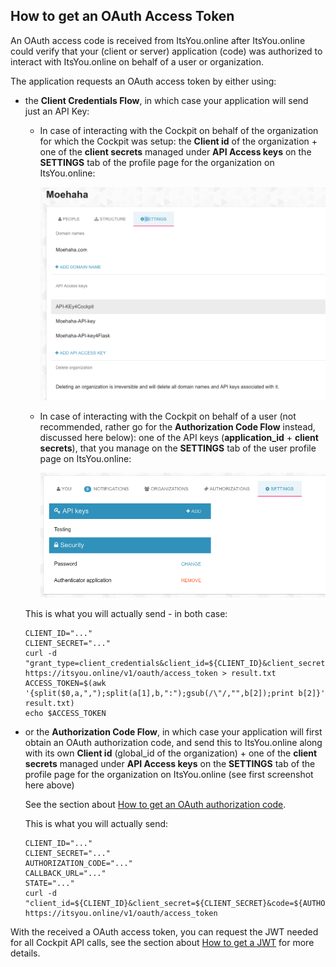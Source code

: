 ## How to get an OAuth Access Token

An OAuth access code is received from ItsYou.online after ItsYou.online could verify that your (client or server) application (code) was authorized to interact with ItsYou.online on behalf of a user or organization.

The application requests an OAuth access token by either using:

- the **Client Credentials Flow**, in which case your application will send just an API Key:

  - In case of interacting with the Cockpit on behalf of the organization for which the Cockpit was setup: the **Client id** of the organization + one of the **client secrets** managed under **API Access keys** on the **SETTINGS** tab of the profile page for the organization on ItsYou.online:

    ![](organization_settings.png)

  - In case of interacting with the Cockpit on behalf of a user (not recommended, rather go for the **Authorization Code Flow** instead, discussed here below): one of the API keys (**application_id** + **client secrets**), that you manage on the **SETTINGS** tab of the user profile page on ItsYou.online:

    ![](user_settings.png)

  This is what you will actually send - in both case:

  ```
  CLIENT_ID="..."
  CLIENT_SECRET="..."
  curl -d "grant_type=client_credentials&client_id=${CLIENT_ID}&client_secret=${CLIENT_SECRET}" https://itsyou.online/v1/oauth/access_token > result.txt
  ACCESS_TOKEN=$(awk '{split($0,a,",");split(a[1],b,":");gsub(/\"/,"",b[2]);print b[2]}' result.txt)
  echo $ACCESS_TOKEN
  ```

- or the **Authorization Code Flow**, in which case your application will first obtain an OAuth authorization code, and send this to ItsYou.online along with its own **Client id** (global_id of the organization) + one of the **client secrets** managed under **API Access keys** on the **SETTINGS** tab of the profile page for the organization on ItsYou.online (see first screenshot here above)

  See the section about [How to get an OAuth authorization code](../Get_oauth_authorization_code/Get_oauth_authorization_code.md).

  This is what you will actually send:

  ```
  CLIENT_ID="..."
  CLIENT_SECRET="..."
  AUTHORIZATION_CODE="..."
  CALLBACK_URL="..."
  STATE="..."
  curl -d "client_id=${CLIENT_ID}&client_secret=${CLIENT_SECRET}&code=${AUTHORIZATION_CODE}&redirect_uri=${CALLBACK_URL}&state=${STATE}" https://itsyou.online/v1/oauth/access_token
  ```

With the received a OAuth access token, you can request the JWT needed for all Cockpit API calls, see the section about [How to get a JWT](../Get_JWT/Get_JWT.md) for more details.
